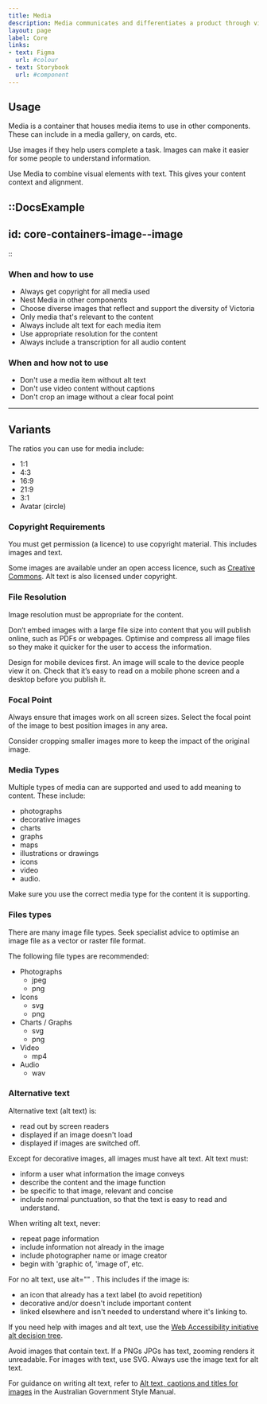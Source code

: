 ```yaml
---
title: Media
description: Media communicates and differentiates a product through visuals.
layout: page
label: Core
links:
- text: Figma
  url: #colour
- text: Storybook
  url: #component
---
```


## Usage

Media is a container that houses media items to use in other components. These can include in a media gallery, on cards, etc.

Use images if they help users complete a task. Images can make it easier for some people to understand information.

Use Media to combine visual elements with text. This gives your content context and alignment.

::DocsExample
---
id: core-containers-image--image
---
::

### When and how to use

- Always get copyright for all media used
- Nest Media in other components
- Choose diverse images that reflect and support the diversity of Victoria
- Only media that's relevant to the content
- Always include alt text for each media item
- Use appropriate resolution for the content
- Always include a transcription for all audio content

### When and how not to use

- Don't use a media item without alt text
- Don't use video content without captions
- Don't crop an image without a clear focal point

---

## Variants

The ratios you can use for media include:

- 1:1
- 4:3
- 16:9
- 21:9
- 3:1
- Avatar (circle)

### Copyright Requirements

You must get permission (a licence) to use copyright material. This includes images and text.

Some images are available under an open access licence, such as [Creative Commons](https://au.creativecommons.net/). Alt text is also licensed under copyright.

### File Resolution

Image resolution must be appropriate for the content.

Don’t embed images with a large file size into content that you will publish online, such as PDFs or webpages. Optimise and compress all image files so they make it quicker for the user to access the information.

Design for mobile devices first. An image will scale to the device people view it on. Check that it’s easy to read on a mobile phone screen and a desktop before you publish it.

### Focal Point

Always ensure that images work on all screen sizes. Select the focal point of the image to best position images in any area.

Consider cropping smaller images more to keep the impact of the original image.

### Media Types

Multiple types of media can are supported and used to add meaning to content. These include:

- photographs
- decorative images
- charts
- graphs
- maps
- illustrations or drawings
- icons
- video
- audio.

Make sure you use the correct media type for the content it is supporting.

### Files types

There are many image file types. Seek specialist advice to optimise an image file as a vector or raster file format.

The following file types are recommended:

- Photographs
  - jpeg 
  - png 
- Icons
  - svg
  - png 
- Charts / Graphs
  - svg
  - png
- Video
  - mp4
- Audio
  - wav 

### Alternative text 

Alternative text (alt text) is:

- read out by screen readers
- displayed if an image doesn't load
- displayed if images are switched off.

Except for decorative images, all images must have alt text. Alt text must:

- inform a user what information the image conveys
- describe the content and the image function
- be specific to that image, relevant and concise
- include normal punctuation, so that the text is easy to read and understand.

When writing alt text, never:

- repeat page information
- include information not already in the image
- include photographer name or image creator
- begin with 'graphic of, 'image of', etc.

For no alt text, use alt="" . This includes if the image is:

- an icon that already has a text label (to avoid repetition)
- decorative and/or doesn't include important content
- linked elsewhere and isn't needed to understand where it's linking to.

If you need help with images and alt text, use the [Web Accessibility initiative alt decision tree](https://www.w3.org/WAI/tutorials/images/decision-tree/).

Avoid images that contain text. If a PNGs JPGs has text, zooming renders it unreadable. For images with text, use SVG. Always use the image text for alt text.

For guidance on writing alt text, refer to [Alt text, captions and titles for images](https://www.stylemanual.gov.au/content-types/images/alt-text-captions-and-titles-images) in the Australian Government Style Manual.
